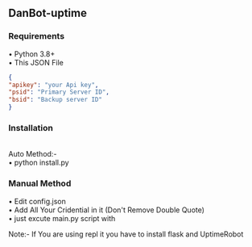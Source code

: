 ## DanBot-uptime

### Requirements
• Python 3.8+</br>
• This JSON File
```json
{
"apikey": "your Api key",
"psid": "Primary Server ID",
"bsid": "Backup server ID"
}
 ```
 
 ### Installation
 </br>
  Auto Method:- </br>
 • python install.py
 
 ### Manual Method
 • Edit config.json</br>
 • Add All Your Cridential in it (Don't Remove Double Quote)</br>
 • just excute main.py script with </br>
 
Note:- If You are using repl it you have to install flask and UptimeRobot 


